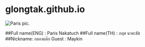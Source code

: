 # glongtak.github.io
![Paris pic](https://dg.in.th/1/img/Paris.jpg "What's up").

##Full name(ENG) : Paris Nakatuch
##Full name(TH) : ภฤศ นาคะธัช
##Nickname: กลองแต๊ก
Guest : Maykin
